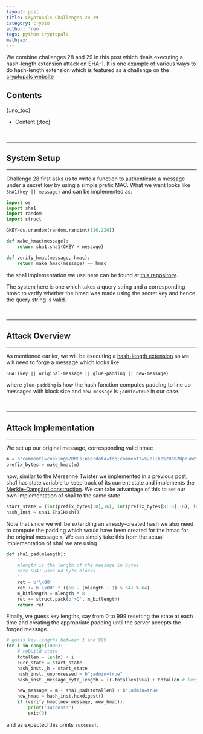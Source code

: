 ```yaml
---
layout: post
title: Cryptopals Challenges 28-29
category: crypto
author: 'reo'
tags: python cryptopals
mathjax: 
---
```


We combine challenges 28 and 29 in this post which deals executing a hash-length extension attack
on SHA-1. It is one example of various ways to do hash-length extension which is featured as a
challenge on
the [cryptopals website](https://cryptopals.com/)

## Contents
{:.no_toc}

* Content
{:toc}

<br>

***

## System Setup

***

Challenge 28 first asks us to write a function to authenticate a message under a secret key
by using a simple prefix MAC. What we want looks like `SHA1(key || message)` and can be implemented
as:

```python
import os
import sha1
import random
import struct

GKEY=os.urandom(random.randint(110,220))

def make_hmac(message):
    return sha1.sha1(GKEY + message)

def verify_hmac(message, hmac):
    return make_hmac(message) == hmac
```

the sha1 implementation we use here can be found at [this repository](https://github.com/ajalt/python-sha1/blob/master/sha1.py).

The system here is one which takes a query string and a corresponding hmac to verify whether
the hmac was made using the secret key and hence the query string is valid.

<br>

***

## Attack Overview

***

As mentioned earlier, we will
be executing a [hash-length extension](https://en.wikipedia.org/wiki/Length_extension_attack)
so we will need to forge a message which looks like

```
SHA1(key || original-message || glue-padding || new-message)
```

where `glue-padding` is how the hash function computes padding to line up messages with block size and
`new-message` is `;admin=true` in our case.

<br>

***

## Attack Implementation

***

We set up our original message, corresponding valid hmac

```python
m = b"comment1=cooking%20MCs;userdata=foo;comment2=%20like%20a%20pound%20of%20bacon"
prefix_bytes = make_hmac(m)
```

now, similar to the Mersenne Twister we implemented in a previous post,
sha1 has state variable to keep track of its current state and implements the
[Merkle–Damgård construction](https://en.wikipedia.org/wiki/Merkle%E2%80%93Damg%C3%A5rd_construction).
We can take advantage of this to set our own implementation of sha1 to the same state

```python
start_state = (int(prefix_bytes[:8],16), int(prefix_bytes[8:16],16), int(prefix_bytes[16:24],16), int(prefix_bytes[24:32],16), int(prefix_bytes[32:],16))
hash_inst = sha1.Sha1Hash()
```

Note that since we will be extending an already-created hash we also need to compute the
padding which would have been created for the hmac for the original message `m`. We
can simply take this from the actual implementation of sha1 we are using

```python
def sha1_pad(mlength):
    '''
    mlength is the length of the message in bytes
    note SHA1 uses 64 byte blocks
    '''
    ret = b'\x80'
    ret += b'\x00' * ((56 - (mlength + 1) % 64) % 64)
    m_bitlength = mlength * 8
    ret += struct.pack(b'>Q', m_bitlength)
    return ret
```

Finally, we guess key lengths, say from 0 to 999 resetting the state at each time
and creating the appropriate padding until the server accepts the forged message.

```python
# guess key lengths between 1 and 999
for i in range(1000):
    # rebuild state
    totallen = len(m) + i
    curr_state = start_state
    hash_inst._h = start_state
    hash_inst._unprocessed = b";admin=true"
    hash_inst._message_byte_length = ((-totallen)%64) + totallen # length of the forged message up to appended block

    new_message = m + sha1_pad(totallen) + b';admin=true'
    new_hmac = hash_inst.hexdigest()
    if (verify_hmac(new_message, new_hmac)):
        print('success!')
        exit(0)
```

and as expected this prints `success!`.

